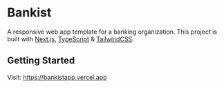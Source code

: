 # Bankist

A responsive web app template for a banking organization. This project is built with [Next.js](https://nextjs.org/), [TypeScript](https://www.typescriptlang.org/) & [TailwindCSS](https://tailwindcss.com/).

## Getting Started

Visit: https://bankistapp.vercel.app
